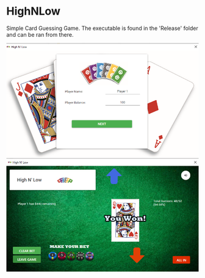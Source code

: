 # HighNLow
Simple Card Guessing Game. The executable is found in the 'Release' folder and can be ran from there.

![](HighOrLowCardGame/Screenshot_1.png)
![](HighOrLowCardGame/Screenshot_2.png)
